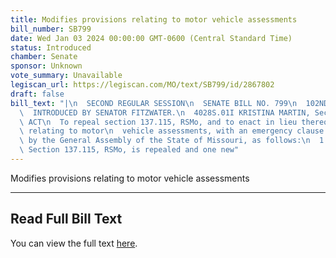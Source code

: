 ```yaml
---
title: Modifies provisions relating to motor vehicle assessments
bill_number: SB799
date: Wed Jan 03 2024 00:00:00 GMT-0600 (Central Standard Time)
status: Introduced
chamber: Senate
sponsor: Unknown
vote_summary: Unavailable
legiscan_url: https://legiscan.com/MO/text/SB799/id/2867802
draft: false
bill_text: "|\n  SECOND REGULAR SESSION\n  SENATE BILL NO. 799\n  102ND GENERA L ASSEMBLY\n\
  \  INTRODUCED BY SENATOR FITZWATER.\n  4028S.01I KRISTINA MARTIN, Secretary\n  AN\
  \ ACT\n  To repeal section 137.115, RSMo, and to enact in lieu thereof one new section\
  \ relating to motor\n  vehicle assessments, with an emergency clause.\n  Be it enacted\
  \ by the General Assembly of the State of Missouri, as follows:\n  1 Section A.\
  \ Section 137.115, RSMo, is repealed and one new"
---
```

Modifies provisions relating to motor vehicle assessments

---

## Read Full Bill Text

You can view the full text [here](https://legiscan.com/MO/text/SB799/id/2867802).
